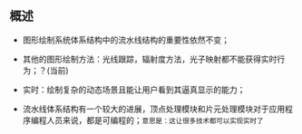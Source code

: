 ## 概述

* 图形绘制系统体系结构中的流水线结构的重要性依然不变；

* 其他的图形绘制方法：光线跟踪，辐射度方法，光子映射都不能获得实时行为；？(当前)

* 实时：绘制复杂的动态场景且能让用户看到其逼真显示的能力；

* 流水线体系结构有一个较大的进展，顶点处理模块和片元处理模块对于应用程序编程人员来说，都是可编程的；`意思是：这让很多技术都可以实现实时了`